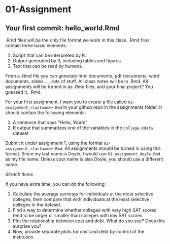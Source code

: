 01-Assignment
================

## Your first commit: hello\_world.Rmd

.Rmd files will be the only file format we work in this class. .Rmd
files contain three basic elements:

1.  Script that can be interpreted by R.
2.  Output generated by R, including tables and figures.  
3.  Text that can be read by humans.

From a .Rmd file you can generate html documents, pdf documents, word
documents, slides . . . lots of stuff. All class notes will be in .Rmd.
All assignments will be turned in as .Rmd files, and your final project?
You guessed it, .Rmd.

For your first assignment, I want you to create a file called
`01-assignment_<lastname>.Rmd` in your github repo in the assignments
folder. It should contain the following elements:

1.  A sentence that says “Hello, World”
2.  R output that summarizes one of the variables in the
    `college.Rdata` dataset

Submit it under assignment 1, using the format
`01-assignment_<lastname>.Rmd`. All assignments should be turned in
using this format. Since my last name is Doyle, I would use
`01-assignment_doyle.Rmd` as my file name. Unless your name is also
Doyle, you should use a different name.

*Stretch Items*

If you have extra time, you can do the following:

1.  Calculate the average earnings for individuals at the most selective
    colleges, then compare that with individuals at the least selective
    colleges in the dataset.
2.  Find a way to determine whether colleges with very high SAT scores
    tend to be larger or smaller than colleges with low SAT scores.
3.  Plot the relationship between cost and debt. What do you see? Does
    this surprise you?
4.  Now, provide separate plots for cost and debt by control of the
    institution.
